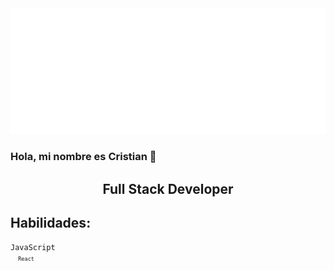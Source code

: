 <img src="https://github.com/CRISTIAN0026/CRISTIAN0026/blob/main/svg.svg" alt="hello world"/>

### Hola, mi nombre es Cristian  👋

<h2 align="center">
Full Stack Developer 
</h2>

## Habilidades:

<p>
  <code>JavaScript<code/>
  <code>React<code/>
<p/>
